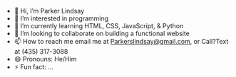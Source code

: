 - 👋 Hi, I’m Parker Lindsay
- 👀 I’m interested in programming
- 🌱 I’m currently learning HTML, CSS, JavaScript, & Python
- 💞️ I’m looking to collaborate on building a functional website
- 📫 How to reach me email me at Parkerslindsay@gmail.com, or Call?Text at (435) 317-3088
- 😄 Pronouns: He/Him
- ⚡ Fun fact: ...

<!---
Backpacker747/Backpacker747 is a ✨ special ✨ repository because its `README.md` (this file) appears on your GitHub profile.
You can click the Preview link to take a look at your changes.
--->
